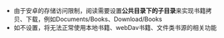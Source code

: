 * 由于安卓的存储访问限制，阅读需要设置**公共目录下的子目录**来实现书籍拷贝、下载，例如Documents/Books、Download/Books
* 如不设置，将无法正常使用本地书籍、webDav书籍、文件类书源的相关功能